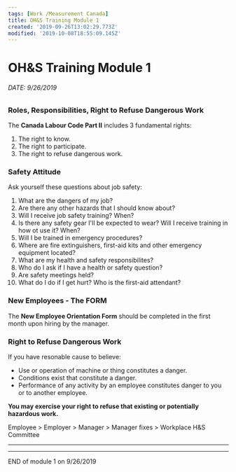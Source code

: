 ```yaml
---
tags: [Work /Measurement Canada]
title: OH&S Training Module 1
created: '2019-09-26T13:02:29.773Z'
modified: '2019-10-08T18:55:09.145Z'
---
```


# OH&S Training Module 1
###### DATE: 9/26/2019
### Roles, Responsibilities, Right to Refuse Dangerous Work

The **Canada Labour Code Part II** includes 3 fundamental rights:

1) The right to know. 
2) The right to participate.
3) The right to refuse dangerous work.

### Safety Attitude

Ask yourself these questions about job safety:
1) What are the dangers of my job?
2) Are there any other hazards that I should know about?
3) Will I receive job safety training? When?
4) Is there any safety gear I'll be expected to wear? Will I receive training in how ot use it? When? 
5) Will I be trained in emergency procedures? 
6) Where are fire extinguishers, first-aid kits and other emergency equipment located?
7) What are my health and safety responsibilites? 
8) Who do I ask if I have a health or safety question?
9) Are safety meetings held?
10) What do I do if I get hurt? Who is the first-aid attendant?

### New Employees - The FORM 

The **New Employee Orientation Form** should be completed in the first month upon hiring by the manager. 

### Right to Refuse Dangerous Work

If you have resonable cause to believe: 
  * Use or operation of machine or thing constitutes a danger.
  * Conditions exist that constitute a danger.
  * Performance of any activity by an employee constitutes danger to you or to another employee.

  **You may exercise your right to refuse that existing or potentially hazardous work.**

  Employee > Employer > Manager > Manager fixes  > Workplace H&S Committee

---
---
END of module 1 on 9/26/2019
